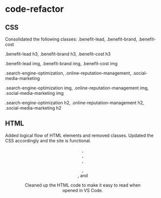 # code-refactor

## CSS

Consolidated the following classes:
.benefit-lead, .benefit-brand, .benefit-cost

.benefit-lead h3, .benefit-brand h3, .benefit-cost h3

.benefit-lead img, .benefit-brand img, .benefit-cost img

.search-engine-optimization, .online-reputation-management, .social-media-marketing

.search-engine-optimization img, .online-reputation-management img, .social-media-marketing img

.search-engine-optimization h2, .online-reputation-management h2, .social-media-marketing h2

## HTML

Added logical flow of HTML elements and removed classes. Updated the CSS accordingly and the site is functional.

<header>, <nav>, <section>, <figure>, <aside>, and <footer>

Cleaned up the HTML code to make it easy to read when opened in VS Code.